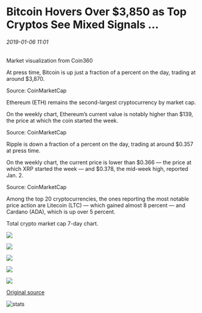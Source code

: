 # Bitcoin Hovers Оver $3,850 as Top Cryptos See Mixed Signals ...

###### 2019-01-06 11:01

Market visualization from Coin360

At press time, Bitcoin is up just a fraction of a percent on the day, trading at around $3,870.

Source: CoinMarketCap

Ethereum (ETH) remains the second-largest cryptocurrency by market cap.

On the weekly chart, Ethereum’s current value is notably higher than $139, the price at which the coin started the week.

Source: CoinMarketCap

Ripple is down a fraction of a percent on the day, trading at around $0.357 at press time.

On the weekly chart, the current price is lower than $0.366 — the price at which XRP started the week — and $0.378, the mid-week high, reported Jan. 2.

Source: CoinMarketCap

Among the top 20 cryptocurrencies, the ones reporting the most notable price action are Litecoin (LTC) — which gained almost 8 percent — and Cardano (ADA), which is up over 5 percent.

Total crypto market cap 7-day chart.

![](https://s3.cointelegraph.com/storage/uploads/view/4785712dc79218ca2c7bf08390b8ca7f.png)

![](https://s3.cointelegraph.com/storage/uploads/view/28af510ed48ebd4035b7771dc6e0700a.png)

![](https://s3.cointelegraph.com/storage/uploads/view/857ebdd72d0ca91629c62b780e99b4ee.png)

![](https://s3.cointelegraph.com/storage/uploads/view/4fcd9cedfc327bb8ce5facd2827caa41.png)

![](https://s3.cointelegraph.com/storage/uploads/view/8ae90e57f22d2c6021998acbe22d7aed.png)

[Original source](https://cointelegraph.com/news/bitcoin-hovers-over-3-850-as-top-cryptos-see-mixed-signals)

![stats](https://c.statcounter.com/11760860/0/a89fa40b/1/ "stats")